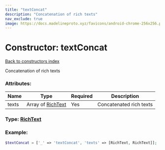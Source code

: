 ```yaml
---
title: "textConcat"
description: "Concatenation of rich texts"
nav_exclude: true
image: https://docs.madelineproto.xyz/favicons/android-chrome-256x256.png
---
```

# Constructor: textConcat  
[Back to constructors index](/API_docs/constructors/index.md)



Concatenation of rich texts

### Attributes:

| Name     |    Type       | Required | Description |
|----------|---------------|----------|-------------|
|texts|Array of [RichText](/API_docs/types/RichText.md) | Yes|Concatenated rich texts|



### Type: [RichText](/API_docs/types/RichText.md)


### Example:

```php
$textConcat = ['_' => 'textConcat', 'texts' => [RichText, RichText]];
```  
